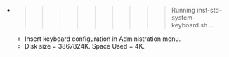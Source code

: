 * >>>>>>>>> Running inst-std-system-keyboard.sh ...
  * Insert keyboard configuration in Administration menu.
  * Disk size = 3867824K. Space Used = 4K.
